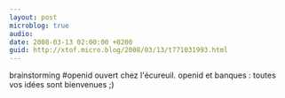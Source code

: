 ```yaml
---
layout: post
microblog: true
audio: 
date: 2008-03-13 02:00:00 +0200
guid: http://xtof.micro.blog/2008/03/13/t771031993.html
---
```

brainstorming #openid ouvert chez l'écureuil. openid et banques : toutes vos idées sont bienvenues ;)
